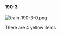 #### 190-3
![train-190-3-0.png](https://github.com/lil-lab/nlvr/raw/master/nlvr/train/images/39/train-190-3-0.png "train-190-3-0.png")

There are 4 yellow items